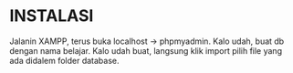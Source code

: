 
# INSTALASI
Jalanin XAMPP, terus buka localhost -> phpmyadmin. Kalo udah, buat db dengan nama belajar. Kalo udah buat, langsung klik import pilih file yang ada didalem folder database.

